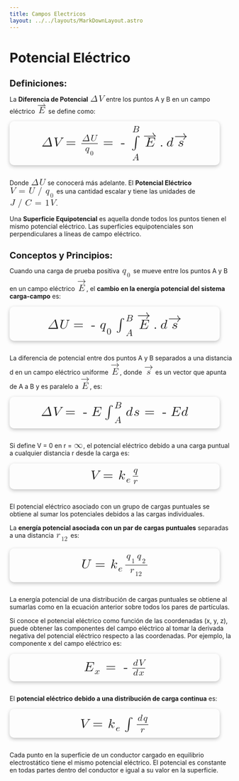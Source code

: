 ```yaml
---
title: Campos Electricos
layout: ../../layouts/MarkDownLayout.astro
---
```


## **Potencial Eléctrico**

### **Definiciones:**
La **Diferencia de Potencial** <math xmlns="http://www.w3.org/1998/Math/MathML"><mi>&#x394;</mi><mi>V</mi></math> entre los puntos A y B en un campo eléctrico <math xmlns="http://www.w3.org/1998/Math/MathML"><mover accent='true'><mi>E</mi><mo>&#x21c0;</mo></mover></math> se define como:

<div class="img-container">
  <math xmlns="http://www.w3.org/1998/Math/MathML"><mi>&#x394;</mi><mi>V</mi><mo>=</mo><mfrac><mrow><mi>&#x394;</mi><mi>U</mi></mrow><mrow><msubsup><mi>q</mi><mn>0</mn><mo>&#xA0;</mo></msubsup></mrow></mfrac><mo>=</mo><mo>-</mo><munderover accent='false' accentunder='false'><mo>&#x222b;</mo><mi>A</mi><mi>B</mi></munderover><mover accent='true'><mi>E</mi><mo>&#x21c0;</mo></mover><mo>.</mo><mi lspace="0.2em" rspace="0">d</mi><mover accent='true'><mi>s</mi><mo>&#x2192;</mo></mover></math>
</div>

Donde <math xmlns="http://www.w3.org/1998/Math/MathML"><mi>&#x394;</mi><mi>U</mi></math> se conocerá más adelante. El **Potencial Eléctrico** <math xmlns="http://www.w3.org/1998/Math/MathML"><mi>V</mi><mo>=</mo><mi>U</mi><mo>/</mo><msubsup><mi>q</mi><mn>0</mn><mo>&#xA0;</mo></msubsup></math> es una cantidad escalar y tiene las unidades de <math xmlns="http://www.w3.org/1998/Math/MathML"><mi>J</mi><mo>/</mo><mi>C</mi><mo>=</mo><mn>1</mn><mi>V</mi></math>.

Una **Superficie Equipotencial** es aquella donde todos los puntos tienen el mismo potencial eléctrico. Las superficies equipotenciales son perpendiculares a líneas de campo eléctrico.

### **Conceptos y Principios:**
Cuando una carga de prueba positiva <math xmlns="http://www.w3.org/1998/Math/MathML"><msubsup><mi>q</mi><mn>0</mn><mo>&#xA0;</mo></msubsup></math> se mueve entre los puntos A y B en un campo eléctrico <math xmlns="http://www.w3.org/1998/Math/MathML"><mover accent='true'><mi>E</mi><mo>&#x2192;</mo></mover></math>, el **cambio en la energía potencial del sistema carga-campo** es:

<div class="img-container">
  <math xmlns="http://www.w3.org/1998/Math/MathML"><mi>&#x394;</mi><mi>U</mi><mo>=</mo><mo>-</mo><msubsup><mi>q</mi><mn>0</mn><mo>&#xA0;</mo></msubsup><msubsup><mo>&#x222b;</mo><mi>A</mi><mi>B</mi></msubsup><mover accent='true'><mi>E</mi><mo>&#x2192;</mo></mover><mo>.</mo><mi lspace="0.2em" rspace="0">d</mi><mover accent='true'><mi>s</mi><mo>&#x2192;</mo></mover></math>
</div>

La diferencia de potencial entre dos puntos A y B separados a una distancia d en un campo eléctrico uniforme <math xmlns="http://www.w3.org/1998/Math/MathML"><mover accent='true'><mi>E</mi><mo>&#x2192;</mo></mover></math>, donde <math xmlns="http://www.w3.org/1998/Math/MathML"><mover accent='true'><mi>s</mi><mo>&#x2192;</mo></mover></math> es un vector que apunta de A a B y es paralelo a <math xmlns="http://www.w3.org/1998/Math/MathML"><mover accent='true'><mi>E</mi><mo>&#x2192;</mo></mover></math>, es: 

<div class="img-container">
  <math xmlns="http://www.w3.org/1998/Math/MathML"><mi>&#x394;</mi><mi>V</mi><mo>=</mo><mo>-</mo><mi>E</mi><msubsup><mo>&#x222b;</mo><mi>A</mi><mi>B</mi></msubsup><mi>d</mi><mi>s</mi><mo>=</mo><mo>-</mo><mi>E</mi><mi>d</mi></math>
</div>

Si define V = 0 en r = <math xmlns="http://www.w3.org/1998/Math/MathML"><mi>&#x221e;</mi></math>, el potencial eléctrico debido a una carga puntual a cualquier distancia r desde la carga es:

<div class="img-container">
  <math xmlns="http://www.w3.org/1998/Math/MathML"><mi>V</mi><mo>=</mo><msubsup><mi>k</mi><mi>e</mi><mo>&#xA0;</mo></msubsup><mfrac><mi>q</mi><mi>r</mi></mfrac></math>
</div>

El potencial eléctrico asociado con un grupo de cargas puntuales se obtiene al sumar los potenciales debidos a las cargas individuales.

La **energía potencial asociada con un par de cargas puntuales** separadas a una distancia <math xmlns="http://www.w3.org/1998/Math/MathML"><msubsup><mi>r</mi><mn>12</mn><mo>&#xA0;</mo></msubsup></math> es:

<div class="img-container">
  <math xmlns="http://www.w3.org/1998/Math/MathML"><mi>U</mi><mo>=</mo><msubsup><mi>k</mi><mi>e</mi><mo>&#xA0;</mo></msubsup><mfrac><mrow><msubsup><mi>q</mi><mn>1</mn><mo>&#xA0;</mo></msubsup><msubsup><mi>q</mi><mn>2</mn><mo>&#xA0;</mo></msubsup></mrow><mrow><msubsup><mi>r</mi><mn>12</mn><mo>&#xA0;</mo></msubsup></mrow></mfrac></math>
</div>

La energía potencial de una distribución de cargas puntuales se obtiene al sumarlas como en la ecuación anterior sobre todos los pares de partículas.

Si conoce el potencial eléctrico como función de las coordenadas (x, y, z), puede obtener las componentes del campo eléctrico al tomar la derivada negativa del potencial eléctrico respecto a las coordenadas. Por ejemplo, la componente x del campo eléctrico es:

<div class="img-container">
  <math xmlns="http://www.w3.org/1998/Math/MathML"><msubsup><mi>E</mi><mi>x</mi><mo>&#xA0;</mo></msubsup><mo>=</mo><mo>-</mo><mfrac><mrow><mi>d</mi><mi>V</mi></mrow><mrow><mi>d</mi><mi>x</mi></mrow></mfrac></math>
</div>

El **potencial eléctrico debido a una distribución de carga continua** es:

<div class="img-container">
  <math xmlns="http://www.w3.org/1998/Math/MathML"><mi>V</mi><mo>=</mo><msubsup><mi>k</mi><mi>e</mi><mo>&#xA0;</mo></msubsup><mo>&#x222b;</mo><mfrac><mrow><mi>d</mi><mi>q</mi></mrow><mi>r</mi></mfrac></math>
</div>

Cada punto en la superficie de un conductor cargado en equilibrio electrostático tiene el mismo potencial eléctrico. El potencial es constante en todas partes dentro del conductor e igual a su valor en la superficie.

<style>
  h2{
    color: var(--primary-color);
    width: 100%;
    text-align: left;
    font-size: 30px;
    margin-bottom: 20px;
    font-weight: 700;
  }
  h3{
    width: 100%;
    text-align: left;
    margin-bottom: 10px;
    font-size: 20px;
    font-weight: 500;
    color: var(--font-color)
  }
  p{
    width: 100%;
    text-align: left;
    margin-bottom: 10px;
    font-weight: 400;
    color: var(--snd-font-color)
  }
  ul{
    width: 90%;
    margin: 0 0 20px 0;
  }
  li{
    margin-top: 5px;
  }
  math{
    font-weight: 500;
    font-size: 20px;
  }
  mi,
  mo,
  msubsup,
  mfrac,
  mrow,
  mn{
    margin: 1px;
  }
  .img-container{
    display: flex;
    align-items: center;
    justify-content: center;
    width: 90%;
    padding: 10px;
		background-color: var(--snd-bg-color);
    border-radius: 10px;
    margin: 15px 0 30px 0;
    box-shadow: rgba(0, 0, 0, 0.24) 0px 3px 8px;
    transition: all 300ms ease-in-out;
  }
  .img-container:hover{
    transform: scale(1.07);
    border: 1px solid var(--primary-color)
  }
  .img-container img{
    max-width: 90%;
    border-radius: 10px;
  }
  .img-container math{
    font-size: 30px;
    color: var(--primary-color)
  }
</style>